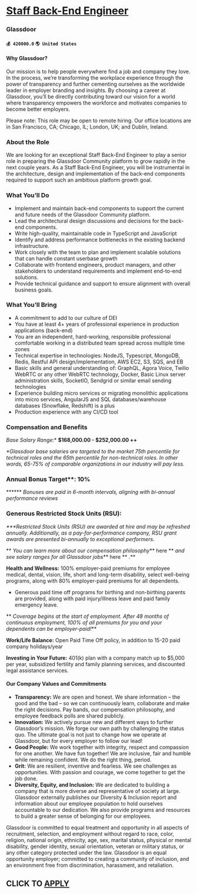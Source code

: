 # [Staff Back-End Engineer](https://www.remotewlb.com/apply/staff-back-end-engineer-59142)  
### Glassdoor  
#### `💰 420000.0` `🌎 United States`  

#### **Why Glassdoor?**

Our mission is to help people everywhere find a job and company they love. In the process, we’re transforming the workplace experience through the power of transparency and further cementing ourselves as the worldwide leader in employer branding and insights. By choosing a career at Glassdoor, you’ll be directly contributing toward our vision for a world where transparency empowers the workforce and motivates companies to become better employers.

Please note: This role may be open to remote hiring. Our office locations are in San Francisco, CA; Chicago, IL; London, UK; and Dublin, Ireland.

### About the Role

We are looking for an exceptional Staff Back-End Engineer to play a senior role in preparing the Glassdoor Community platform to grow rapidly in the next couple years. As a Staff Back-End Engineer, you will be instrumental in the architecture, design and implementation of the back-end components required to support such an ambitious platform growth goal.

### What You’ll Do

  * Implement and maintain back-end components to support the current and future needs of the Glassdoor Community platform.
  * Lead the architectural design discussions and decisions for the back-end components.
  * Write high-quality, maintainable code in TypeScript and JavaScript
  * Identify and address performance bottlenecks in the existing backend infrastructure.
  * Work closely with the team to plan and implement scalable solutions that can handle constant userbase growth
  * Collaborate with frontend engineers, product managers, and other stakeholders to understand requirements and implement end-to-end solutions.
  * Provide technical guidance and support to ensure alignment with overall business goals.

### What You’ll Bring

  * A commitment to add to our culture of DEI
  * You have at least 4+ years of professional experience in production applications (back-end)
  * You are an independent, hard-working, responsible professional comfortable working in a distributed team spread across multiple time zones
  * Technical expertise in technologies: NodeJS, Typescript, MongoDB, Redis, Restful API design/implementation, AWS EC2, S3, SQS, and EB
  * Basic skills and general understanding of: GraphQL, Agora Voice, Twilio WebRTC or any other WebRTC technology, Docker, Basic Linux server administration skills, SocketIO, Sendgrid or similar email sending technologies
  * Experience building micro services or migrating monolithic applications into micro services, AngularJS and SQL databases/warehouse databases (Snowflake, Redshift) is a plus
  * Production experience with any CI/CD tool

### **Compensation and Benefits**

 **Base Salary Range*:** **$168,000.00 - $252,000.00 ++**

 _*Glassdoor base salaries are targeted to the market 75th percentile for technical roles and the 65th percentile for non-technical roles. In other words, 65-75% of comparable organizations in our industry will pay less._

### Annual Bonus Target**: 10%

 ****** _Bonuses are paid in 6-month intervals, aligning with bi-annual performance reviews_

### Generous Restricted Stock Units (RSU):

_***Restricted Stock Units (RSU) are awarded at hire and may be refreshed annually. Additionally, as a pay-for-performance company, RSU grant awards are presented bi-annually to exceptional performers._

 ** _You can learn more about our compensation philosophy_** here ** _and see salary ranges for all Glassdoor jobs_** here ** _._**

 **Health and Wellness:** 100% employer-paid premiums for employee medical, dental, vision, life, short and long-term disability, select well-being programs, along with 80% employer-paid premiums for all dependents.

  * Generous paid time off programs for birthing and non-birthing parents are provided, along with paid injury/illness leave and paid family emergency leave.

 ** _Coverage begins at the start of employment. After 48 months of continuous employment, 100% of all premiums for you and your dependents can be employer-paid!_**

 **Work/Life Balance:** Open Paid Time Off policy, in addition to 15-20 paid company holidays/year

 **Investing in Your Future:** 401(k) plan with a company match up to $5,000 per year, subsidized fertility and family planning services, and discounted legal assistance services.

#### **Our Company Values and Commitments**

  * **Transparency:** We are open and honest. We share information – the good and the bad – so we can continuously learn, collaborate and make the right decisions. Pay bands, our compensation philosophy, and employee feedback polls are shared publicly.
  * **Innovation:** We actively pursue new and different ways to further Glassdoor’s mission. We forge our own path by challenging the status quo. The ultimate goal is not just to change how we operate at Glassdoor, but for every employer to follow our lead!
  * **Good People:** We work together with integrity, respect and compassion for one another. We have fun together! We are inclusive, fair and humble while remaining confident. We do the right thing, period.
  * **Grit:** We are resilient, inventive and fearless. We see challenges as opportunities. With passion and courage, we come together to get the job done.
  * **Diversity, Equity, and Inclusion:** We are dedicated to building a company that is more diverse and representative of society at large. Glassdoor externally publishes our Diversity & Inclusion report and information about our employee population to hold ourselves accountable to our dedication. We also provide programs and resources to build a greater sense of belonging for our employees.

Glassdoor is committed to equal treatment and opportunity in all aspects of recruitment, selection, and employment without regard to race, color, religion, national origin, ethnicity, age, sex, marital status, physical or mental disability, gender identity, sexual orientation, veteran or military status, or any other category protected under the law. Glassdoor is an equal opportunity employer; committed to creating a community of inclusion, and an environment free from discrimination, harassment, and retaliation.

  
## CLICK TO [APPLY](https://www.remotewlb.com/apply/staff-back-end-engineer-59142)

